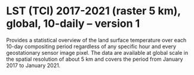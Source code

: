 #  LST (TCI) 2017-2021 (raster 5 km), global, 10-daily – version 1

Provides a statistical overview of the land surface temperature over each 10-day compositing period regardless of any specific hour and every geostationary sensor image pixel. The data are available at global scale in the spatial resolution of about 5 km and covers the period from January 2017 to January 2021.